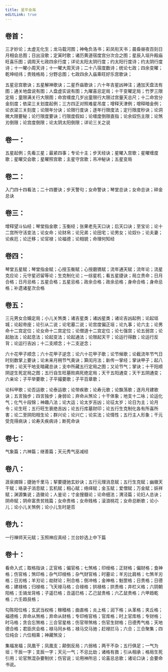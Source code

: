 ```yaml
---
title: 星平会海
editLink: true
---
```


## 卷首：

三才妙论；太虚无化生；龙马载河图；神龟负洛书；彩凤衔天书；晨昏昼夜百刻日月相会总图；日出没歌；定寅时歌；诸历黄道宿度宫分次合之图；星辰入垣升殿庙旺喜乐图；调周天七政四余行度；详论太阳太阴行度；约太阳行度诗；约太阴行度诗；十一曜小周天诗；十一曜大周天诗；二十八宿度数诗；统论七政；四余变曜；乾坤经纬；贵贱格局；分野总图；七政四余入庙乘旺好乐宫歌诀；

五星忌宫歌诀；五星解神歌诀；二星乔庙歌诀；六十年吉星凶神注；通加天盘法有图；通关地盘说有图；人盘虚实说有图；九曜喜忌定局；十干变曜定局；竹罗三限定局；童限满关行大限图；命宫缠度几岁出童限行大限过宫量天总尺；十二命宫分金刻度；依梁三关划度起例；三方四正对照难星吊度；增释天津例；增释暗金例；论衣梁三关刻度；论限年分诀；论限行度诀；逐年行限度法；定行限度秒诀；论洞微大限要秘；论行限度要诀；行限度假如；论缠度倒限直指；论余奴伤主限；论煞刃倒限；论宫度倒限；论太阴太阳倒限；详论三关之说

## 卷一：

五星起例；先看三星；最紧四事；专论十主；步天经诀；星曜入宫歌；星曜缠度歌；星曜交会歌；星曜照宫歌；主星守宫歌；吊冲秘诀；五星变局

## 卷二：

入门四十四看法；二十四要诀；步天警句；女命警诀；琴堂总诀；女命总诀；碎金总诀

## 卷三：

增释望斗仙经；琴堂指金歌；玉衡经；张果老先天口诀；后天口诀；至宝论；论十二宫所守活变法；论女命；论财帛；论兄弟；论田宅；论男女；论奴仆；论夫妻；论疾厄；论迁移；论官禄；论福德；论相貌；命理何知经

## 卷四：

琴堂五星赋；琴堂指金赋；心授玉衡赋；心授磨镌赋；流年通天赋；流年论；流星克应论；元守星迟留等论；生克制化论；一综星机；看五星捷诀；局立贵命；日月合格；日月忌格；五星合格；五星忌格；政余合格；政余忌格；身命合格；身命忌格；补遗诸星次合格

## 卷五：

三元男女合婚定局；小儿关煞类；诸吉星类；诸凶星类；诸论吉凶起例；论起垣城；论起帝座；论引从二说；论宅墓二说；论宫度偏正垣；论九事；论六主；论男命十二宫定位；论女命十二宫定位；论僧道十二宫定位；论七强宫；论五弱宫；论起胎法；论起息法；论起变法；论起通法；论限起天干；论运行得数；论运行反背；论运行吉凶；十二支顺念；十二支逆念；

六十花甲子顺念；六十花甲子逆念；论六十花甲子歌；论节候歌；论截流年节气日时刻数掌上要诀；论未来月朔节气奥诀；算闰月法；新传一掌经；掌诀甲子；起八字例；论天干地支暗藏总诀；支中所藏五行定局之图；又论节气；掌诀；十干阳顺阴逆生死定局之图；五行自生旺墓败病死绝定局；天干五阳通变；天干五阴通变；六亲论；子平举要歌；子平撮要歌；子平百章歌；

论科甲歌；论否运歌；论泰运歌；论带疾歌；论寿元歌；论飘荡歌；逐月月建歌诀；五言独步；四言独步；身弱论；弃命从煞论；十干体象；地支十二咏；论运化气；化气十段锦；神趣八法；论大运；论太岁吉凶；论征太岁；论日为主；论月令；论生旺；五行旺生衰绝吉凶；论五行库墓财印；论五行生克制化各有所喜所害；论二至阴阳相生论；群兴论；论兴亡；论实法；论情性；五行主人形象；干元受克得病诀；论寿夭疾病诗；断死命诀

## 卷七：

气象篇；六神篇；继善篇；天元秀气巫减经

## 卷八：

涯泉摘锦；捷驰千里马；挈要捷驰玄妙诀；五行元理消息赋；五行生克赋；幽徽天干赋；珞录子消息赋；玄机赋；相心赋；络绎赋；金玉赋；爱僧赋；万金赋；妖祥赋；渊源集说；造徽论；人鉴论；寸金搜髓论；论命细法；渭泾篇；论妇人总诀；阴命赋；阴命富贵贫贱篇；女命贵格；女命贱格；滚浪桃花；女命总断歌；论小儿；论小儿关煞例；论小儿生时是否

## 卷九：

一行禅师天元赋；玉照神应真经；兰台妙选上中下篇

## 卷十：

看命入式；取格指诀；正官格；偏官格；七煞格；印绶格；正财格；偏财格；食神格；伤官格；煞印格；杂气印绶格；杂气财官格；时墓论；羊刃比肩格；七煞羊刃格；日刃格；羊刃论；劫财论；刑合格；倒冲格；金神格；魁罡格；日贵格；日德格；建禄格；归禄格；飞天禄马格；合禄格；拱禄格；拱贵格；井栏义格；六阴朝阳格；壬骑龙背格；子遥巳格；丑遥巳格；乙己鼠贵格；六乙鼠贵格；六甲趋乾格；六壬趋艮格；

勾陈阳位格；玄武当权格；稼穑格；曲直格；炎上格；润下格；从革格；夹丘格；福德格；弃命从煞格；弃命从财格；专印格官格；官库格；时上官库格；专财格；时马格；贪合忘煞格；三合官星格；伤官带煞格；伤官生财格；日德秀气格；天地德合格；君臣庆会格；禄马同乡格；禄马交马驰；赶禄拦马；六合；三合聚集；四位纯合；六位相乘；神藏煞没；

集福发福；凤凰干；凤凰支；颠倒反局；六弱格；两干不杂；五行俱足；一气为垣；干辰一字；支辰一字；天元一气；不忌比劫；诸格有救；引从相承；格局生死引用；论官煞混杂要制伏；伤官说；论用神所忌；论喜忌总歌；诸论口诀；会要命书说。
